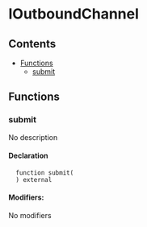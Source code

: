 # IOutboundChannel





## Contents
<!-- START doctoc generated TOC please keep comment here to allow auto update -->
<!-- DON'T EDIT THIS SECTION, INSTEAD RE-RUN doctoc TO UPDATE -->

- [Functions](#functions)
  - [submit](#submit)

<!-- END doctoc generated TOC please keep comment here to allow auto update -->




## Functions

### submit
No description


#### Declaration
```solidity
  function submit(
  ) external
```

#### Modifiers:
No modifiers





